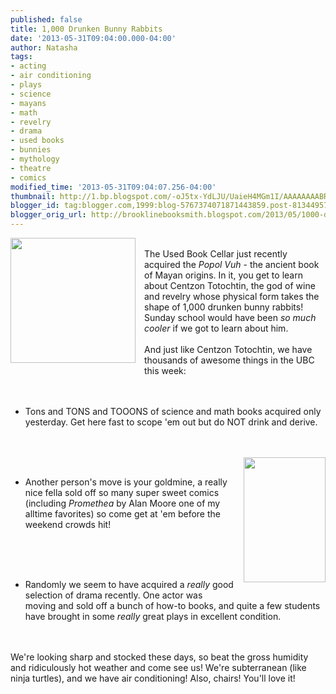 ```yaml
---
published: false
title: 1,000 Drunken Bunny Rabbits
date: '2013-05-31T09:04:00.000-04:00'
author: Natasha
tags:
- acting
- air conditioning
- plays
- science
- mayans
- math
- revelry
- drama
- used books
- bunnies
- mythology
- theatre
- comics
modified_time: '2013-05-31T09:04:07.256-04:00'
thumbnail: http://1.bp.blogspot.com/-oJ5tx-YdLJU/UaieH4MGm1I/AAAAAAAABR8/dspjZnUKJq0/s72-c/centzon.jpg
blogger_id: tag:blogger.com,1999:blog-5767374071871443859.post-8134495734567733743
blogger_orig_url: http://brooklinebooksmith.blogspot.com/2013/05/1000-drunken-bunny-rabbits.html
---
```


<div class="separator" style="clear: both; text-align: center;"><a href="http://1.bp.blogspot.com/-oJ5tx-YdLJU/UaieH4MGm1I/AAAAAAAABR8/dspjZnUKJq0/s1600/centzon.jpg" imageanchor="1" style="clear: left; float: left; margin-bottom: 1em; margin-right: 1em;"><img border="0" height="200" src="http://1.bp.blogspot.com/-oJ5tx-YdLJU/UaieH4MGm1I/AAAAAAAABR8/dspjZnUKJq0/s200/centzon.jpg" width="200" /></a></div><br />The Used Book Cellar just recently acquired the <i>Popol Vuh</i>&nbsp;- the ancient book of Mayan origins. In it, you get to learn about Centzon Totochtin, the god of wine and revelry whose physical form takes the shape of 1,000 drunken bunny rabbits! Sunday school would have been <i>so much cooler</i>&nbsp;if we got to learn about him.<br /><br />And just like Centzon Totochtin, we have thousands of awesome things in the UBC this week:<br /><br /><br /><ul><li>Tons and TONS and TOOONS of science and math books acquired only yesterday. Get here fast to scope 'em out but do NOT drink and derive.&nbsp;</li></ul><br /><br /><a href="http://2.bp.blogspot.com/-vZW2iJWXox8/UaieN0FdnwI/AAAAAAAABSE/7MkCnfyvmsQ/s1600/250px-Promethea.jpg" imageanchor="1" style="clear: right; float: right; margin-bottom: 1em; margin-left: 1em;"><img border="0" height="200" src="http://2.bp.blogspot.com/-vZW2iJWXox8/UaieN0FdnwI/AAAAAAAABSE/7MkCnfyvmsQ/s200/250px-Promethea.jpg" width="131" /></a><br /><ul><li>Another person's move is your goldmine, a really nice fella sold off so many super sweet comics (including <i>Promethea </i>by Alan Moore one of my alltime favorites) so come get at 'em before the weekend crowds hit!</li></ul><br /><br /><br /><ul><li>Randomly we seem to have acquired a <i>really</i>&nbsp;good selection of drama recently. One actor was moving and sold off a bunch of how-to books, and quite a few students have brought in some <i>really </i>great plays in excellent condition.&nbsp;</li></ul><br /><br />We're looking sharp and stocked these days, so beat the gross humidity and ridiculously hot weather and come see us! We're subterranean (like ninja turtles), and we have air conditioning! Also, chairs! You'll love it!
